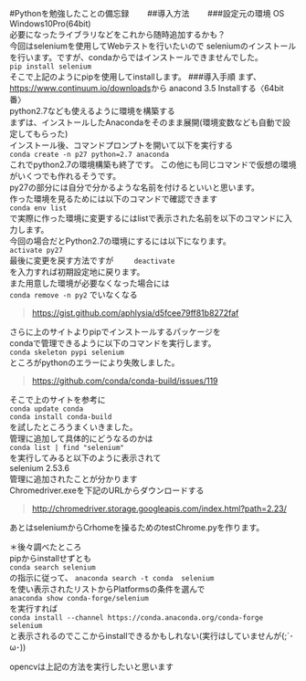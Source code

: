 #Pythonを勉強したことの備忘録　　
##導入方法　　
###設定元の環境
OS　Windows10Pro(64bit)  
必要になったライブラリなどをこれから随時追加するかも？  
今回はseleniumを使用してWebテストを行いたいので
seleniumのインストールを行います。ですが、condaからではインストールできませんでした。  
`pip install selenium`  
そこで上記のようにpipを使用してinstallします。
###導入手順
 まず、<https://www.continuum.io/downloads>から
 anacond 3.5 Installする〈64bit番〉  
python2.7なども使えるように環境を構築する  
まずは、インストールしたAnacondaをそのまま展開(環境変数なども自動で設定してもらった)  
 インストール後、コマンドプロンプトを開いて以下を実行する  
 `conda create -n p27 python=2.7 anaconda`  
 これでpython2.7の環境構築も終了です。 
 この他にも同じコマンドで仮想の環境がいくつでも作れるそうです。  
 py27の部分には自分で分かるような名前を付けるといいと思います。  
 作った環境を見るためには以下のコマンドで確認できます  
`conda env list`  
で実際に作った環境に変更するにはlistで表示された名前を以下のコマンドに入力します。  
今回の場合だとPython2.7の環境にするには以下になります。  
`activate py27`  
最後に変更を戻す方法ですが  　　
`deactivate`  
を入力すれば初期設定地に戻ります。  
また用意した環境が必要なくなった場合には  
`conda remove -n py2`
でいなくなる    
>https://gist.github.com/aphlysia/d5fcee79ff81b8272faf   

さらに上のサイトよりpipでインストールするパッケージを  
condaで管理できるように以下のコマンドを実行します。  
`conda skeleton pypi selenium`  
ところがpythonのエラーにより失敗しました。  
>https://github.com/conda/conda-build/issues/119   

そこで上のサイトを参考に  
`conda update conda`  
`conda install conda-build`  
を試したところうまくいきました。  
管理に追加して具体的にどうなるのかは  
 `conda list | find "selenium"`  
 を実行してみると以下のように表示されて  
 selenium                  2.53.6                    <pip>  
管理に追加されたことが分かります  
Chromedriver.exeを下記のURLからダウンロードする
>http://chromedriver.storage.googleapis.com/index.html?path=2.23/

あとはseleniumからCrhomeを操るためのtestChrome.pyを作ります。  

＊後々調べたところ  
pipからinstallせずとも  
`conda search selenium`  
の指示に従って、
`anaconda search -t conda  selenium`  
を使い表示されたリストからPlatformsの条件を選んで  
`anaconda show conda-forge/selenium`  
を実行すれば  
`conda install --channel https://conda.anaconda.org/conda-forge selenium`  
と表示されるのでここからinstallできるかもしれない(実行はしていませんが(;´･ω･))  

opencvは上記の方法を実行したいと思います  
